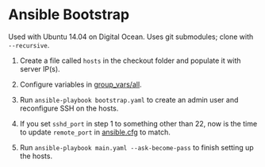# Ansible Bootstrap

Used with Ubuntu 14.04 on Digital Ocean. Uses git submodules; clone with `--recursive`.

1. Create a file called `hosts` in the checkout folder and populate it with server IP(s).

2. Configure variables in [group_vars/all](group_vars/all).

3. Run `ansible-playbook bootstrap.yaml` to create an admin user and reconfigure SSH on the hosts.

4. If you set `sshd_port` in step 1 to something other than 22, now is the time to update `remote_port` in [ansible.cfg](ansible.cfg) to match.

5. Run `ansible-playbook main.yaml --ask-become-pass` to finish setting up the hosts.
